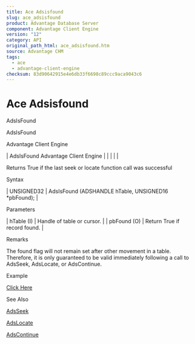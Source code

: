```yaml
---
title: Ace Adsisfound
slug: ace_adsisfound
product: Advantage Database Server
component: Advantage Client Engine
version: "12"
category: API
original_path_html: ace_adsisfound.htm
source: Advantage CHM
tags:
  - ace
  - advantage-client-engine
checksum: 83d90642915e4e6db33f6698c89ccc9aca9043c6
---
```


# Ace Adsisfound

AdsIsFound

AdsIsFound

Advantage Client Engine

| AdsIsFound  Advantage Client Engine |  |  |  |  |

Returns True if the last seek or locate function call was successful

Syntax

| UNSIGNED32 | AdsIsFound (ADSHANDLE hTable,  UNSIGNED16 \*pbFound); |

Parameters

| hTable (I) | Handle of table or cursor. |
| pbFound (O) | Return True if record found. |

Remarks

The found flag will not remain set after other movement in a table. Therefore, it is only guaranteed to be valid immediately following a call to AdsSeek, AdsLocate, or AdsContinue.

Example

[Click Here](ace_examples.md#adsisfoundexample)

See Also

[AdsSeek](ace_adsseek.md)

[AdsLocate](ace_adslocate.md)

[AdsContinue](ace_adscontinue.md)
